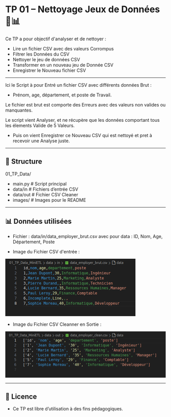 # TP 01 – Nettoyage Jeux de Données 🧹📊

Ce TP a pour objectif d'analyser et de nettoyer :
- Lire un fichier CSV avec des valeurs Corrompus
- Filtrer les Données du CSV
- Nettoyer le jeu de données CSV 
- Transformer en un nouveau jeu de Donnée CSV
- Enregistrer le Nouveau fichier CSV 

---

Ici le Script à pour Entré un fichier CSV avec différents données Brut : 
- Prénom, age, département, et poste de Travail. 

Le fichier est brut est comporte des Erreurs avec des valeurs non valides ou manquantes. 

Le script vient Analyser, et ne récupère que les données comportant tous les élements Valide de 5 Valeurs. 

- Puis on vient Enregistrer ce Nouveau CSV qui est nettoyé et pret à recevoir une Analyse juste.

---

## 📁 Structure
01_TP_Data/
- main.py # Script principal
- data/in # Fichiers d’entrée CSV
- data/out # Fichier CSV Cleaner 
- images/ # Images pour le README

---

## 📊 Données utilisées 

- Fichier : data/in/data_employer_brut.csv
avec pour data : ID, Nom, Age, Département, Poste


- Image du Fichier CSV d'entrée : 

![Data Brut](images/capture_data_brut.png)

- Image du Fichier CSV Cleanner en Sortie : 

![Data Clean](images/capture_data_clean.png)

---

## 📄 Licence
- Ce TP est libre d’utilisation à des fins pédagogiques.